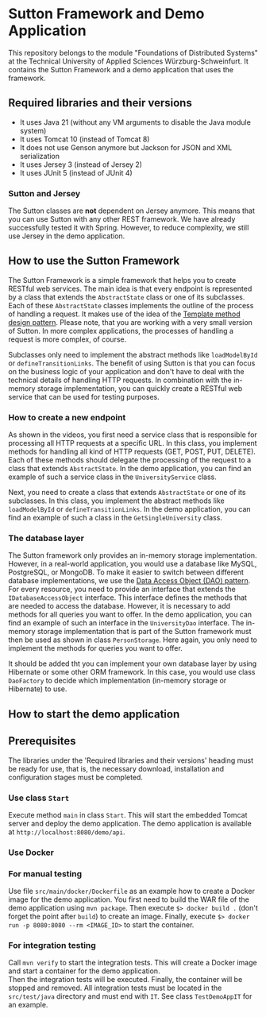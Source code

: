 # Sutton Framework and Demo Application

This repository belongs to the module "Foundations of Distributed Systems" at the Technical University of
Applied Sciences Würzburg-Schweinfurt. It contains the Sutton Framework and a demo application that uses the framework.

## Required libraries and their versions

* It uses Java 21 (without any VM arguments to disable the Java module system)
* It uses Tomcat 10 (instead of Tomcat 8)
* It does not use Genson anymore but Jackson for JSON and XML serialization
* It uses Jersey 3 (instead of Jersey 2)
* It uses JUnit 5 (instead of JUnit 4)

### Sutton and Jersey

The Sutton classes are **not** dependent on Jersey anymore. This means that you can use Sutton with any other REST framework. 
We have already successfully tested it with Spring. However, to reduce complexity, we still use Jersey in the demo application.

## How to use the Sutton Framework

The Sutton Framework is a simple framework that helps you to create RESTful web services. The main idea is that every endpoint 
is represented by a class that extends the `AbstractState` class or one of its subclasses.
Each of these `AbstractState` classes implements the outline of the process of handling a request. It makes use of the 
idea of the [Template method design pattern](https://en.wikipedia.org/wiki/Template_method_pattern). Please note, that you 
are working with a very small version of Sutton. In more complex applications, the processes of handling a request is more complex, of course. 

Subclasses only need to implement the abstract methods like `loadModelById` or `defineTransitionLinks`. The benefit of using Sutton is
that you can focus on the business logic of your application and don't have to deal with the technical details of handling HTTP requests. 
In combination with the in-memory storage implementation, you can quickly create a RESTful web service that can be used for testing purposes.

### How to create a new endpoint

As shown in the videos, you first need a service class that is responsible for processing all HTTP requests at a specific URL. In this 
class, you implement methods for handling all kind of HTTP requests (GET, POST, PUT, DELETE). Each of these methods should
delegate the processing of the request to a class that extends `AbstractState`. In the demo application, you can find an example
of such a service class in the `UniversityService` class.

Next, you need to create a class that extends `AbstractState` or one of its subclasses. In this class, you implement the abstract methods
like `loadModelById` or `defineTransitionLinks`. In the demo application, you can find an example of such a class in the `GetSingleUniversity` class.

### The database layer

The Sutton framework only provides an in-memory storage implementation. However, in a real-world application, you would use a database like MySQL, 
PostgreSQL, or MongoDB. To make it easier to switch between different database implementations, we use the [Data Access Object (DAO) pattern](https://en.wikipedia.org/wiki/Data_access_object). For every resource, you need to provide an interface that extends the `IDatabaseAccessObject`
interface. This interface defines the methods that are needed to access the database. However, it is necessary to add methods for all queries
you want to offer. In the demo application, you can find an example of such an interface in the `UniversityDao` interface. The in-memory storage 
implementation that is part of the Sutton framework must then be used as shown in class `PersonStorage`. Here again, you only need to implement
the methods for queries you want to offer.

It should be added tht you can implement your own database layer by using Hibernate or some other ORM framework. In this case, you would 
use class `DaoFactory` to decide which implementation (in-memory storage or Hibernate) to use.

## How to start the demo application

## Prerequisites

The libraries under the 'Required libraries and their versions' heading must be ready for use, that is, the necessary download, installation 
and configuration stages must be completed.

### Use class `Start`

Execute method `main` in class `Start`. This will start the embedded Tomcat server and deploy the demo application. The demo application
is available at `http://localhost:8080/demo/api`.

### Use Docker

### For manual testing 

Use file `src/main/docker/Dockerfile` as an example how to create a Docker image for the demo application. You first need to build 
the WAR file of the demo application using `mvn package`. Then execute `$> docker build .` (don't forget the point after `build`) to 
create an image. Finally, execute `$> docker run -p 8080:8080 --rm <IMAGE_ID>` to start the container.

### For integration testing

Call `mvn verify` to start the integration tests. This will create a Docker image and start a container for the demo application.  
Then the integration tests will be executed. Finally, the container will be stopped and removed. All integration tests must
be located in the `src/test/java` directory and must end with `IT`. See class `TestDemoAppIT` for an example.


